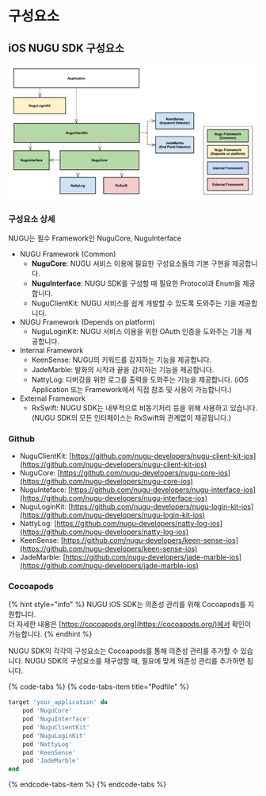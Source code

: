 # 구성요소

## iOS NUGU SDK 구성요소

![](../../../.gitbook/assets/ios-open-sdk-architecture-3.png)

### 구성요소 상세

NUGU는 필수 Framework인 NuguCore, NuguInterface

* NUGU Framework \(Common\)
  * **NuguCore**: NUGU 서비스 이용에 필요한 구성요소들의 기본 구현을 제공합니다.
  * **NuguInterface**: NUGU SDK를 구성할 때 필요한 Protocol과 Enum을 제공합니다.
  * NuguClientKit: NUGU 서비스를 쉽게 개발할 수 있도록 도와주는 기을 제공합니다.
* NUGU Framework \(Depends on platform\)
  * NuguLoginKit: NUGU 서비스 이용을 위한 OAuth 인증을 도와주는 기을 제공합니다.
* Internal Framework
  * KeenSense: NUGU의 키워드를 감지하는 기능을 제공합니다.
  * JadeMarble: 발화의 시작과 끝을 감지하는 기능을 제공합니다.
  * NattyLog: 디버깅을 위한 로그를 출력을 도와주는 기능을 제공합니다. \(iOS Application 또는 Framework에서 직접 참조 및 사용이 가능합니다.\)
* External Framework
  * RxSwift: NUGU SDK는 내부적으로 비동기처리 등을 위해 사용하고 있습니다.  \(NUGU SDK의 모든 인터페이스는 RxSwift와 관계없이 제공됩니다.\)

### Github

* NuguClientKit: [https://github.com/nugu-developers/nugu-client-kit-ios](https://github.com/nugu-developers/nugu-client-kit-ios)
* NuguCore: [https://github.com/nugu-developers/nugu-core-ios](https://github.com/nugu-developers/nugu-core-ios)
* NuguInteface: [https://github.com/nugu-developers/nugu-interface-ios](https://github.com/nugu-developers/nugu-interface-ios)
* NuguLoginKit: [https://github.com/nugu-developers/nugu-login-kit-ios](https://github.com/nugu-developers/nugu-login-kit-ios)
* NattyLog: [https://github.com/nugu-developers/natty-log-ios](https://github.com/nugu-developers/natty-log-ios)
* KeenSense: [https://github.com/nugu-developers/keen-sense-ios](https://github.com/nugu-developers/keen-sense-ios)
* JadeMarble: [https://github.com/nugu-developers/jade-marble-ios](https://github.com/nugu-developers/jade-marble-ios)

### Cocoapods

{% hint style="info" %}
NUGU iOS SDK는 의존성 관리를 위해 Cocoapods를 지원합니다.   
더 자세한 내용은 [https://cocoapods.org](https://cocoapods.org/)에서 확인이 가능합니다.
{% endhint %}

NUGU SDK의 각각의 구성요소는 Cocoapods를 통해 의존성 관리를 추가할 수 있습니다. NUGU SDK의 구성요소를 재구성할 때, 필요에 맞게 의존성 관리를 추가하면 됩니다.

{% code-tabs %}
{% code-tabs-item title="Podfile" %}
```ruby
target 'your_application' do
    pod 'NuguCore'
    pod 'NuguInterface'
    pod 'NuguClientKit'
    pod 'NuguLoginKit'
    pod 'NattyLog'
    pod 'KeenSense'
    pod 'JadeMarble'
end
```
{% endcode-tabs-item %}
{% endcode-tabs %}

